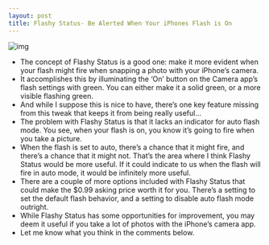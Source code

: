 ```yaml
---
layout: post
title: Flashy Status- Be Alerted When Your iPhones Flash is On
---
```

![img](http://media.idownloadblog.com/wp-content/uploads/2011/12/Flashy-Status.jpg)
* The concept of Flashy Status is a good one: make it more evident when your flash might fire when snapping a photo with your iPhone’s camera.
* It accomplishes this by illuminating the ‘On’ button on the Camera app’s flash settings with green. You can either make it a solid green, or a more visible flashing green.
* And while I suppose this is nice to have, there’s one key feature missing from this tweak that keeps it from being really useful…
* The problem with Flashy Status is that it lacks an indicator for auto flash mode. You see, when your flash is on, you know it’s going to fire when you take a picture.
* When the flash is set to auto, there’s a chance that it might fire, and there’s a chance that it might not. That’s the area where I think Flashy Status would be more useful. If it could indicate to us when the flash will fire in auto mode, it would be infinitely more useful.
* There are a couple of more options included with Flashy Status that could make the $0.99 asking price worth it for you. There’s a setting to set the default flash behavior, and a setting to disable auto flash mode outright.
* While Flashy Status has some opportunities for improvement, you may deem it useful if you take a lot of photos with the iPhone’s camera app.
* Let me know what you think in the comments below.

